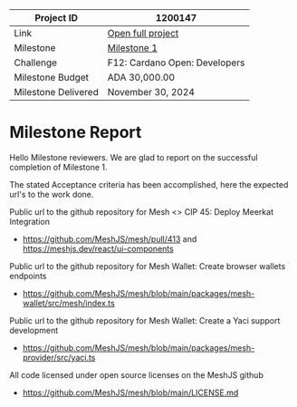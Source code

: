 |Project ID|1200147|
|-----------|-------------|
|Link|[Open full project](https://projectcatalyst.io/funds/12/f12-cardano-open-developers/mesh-new-features-to-improve-developer-experience-and-cardano-adoption)|
|Milestone|[Milestone 1](https://milestones.projectcatalyst.io/projects/1200147/milestones/1)
|Challenge|F12: Cardano Open: Developers|
|Milestone Budget|ADA 30,000.00|
|Milestone Delivered|November 30, 2024|

# Milestone Report

	
Hello Milestone reviewers.
We are glad to report on the successful completion of Milestone 1.

The stated Acceptance criteria has been accomplished, here the expected url's to the work done.

Public url to the github repository for Mesh <> CIP 45: Deploy Meerkat Integration
- https://github.com/MeshJS/mesh/pull/413 and https://meshjs.dev/react/ui-components

Public url to the github repository for Mesh Wallet: Create browser wallets endpoints
- https://github.com/MeshJS/mesh/blob/main/packages/mesh-wallet/src/mesh/index.ts 

Public url to the github repository for Mesh Wallet: Create a Yaci support development
- https://github.com/MeshJS/mesh/blob/main/packages/mesh-provider/src/yaci.ts 

All code licensed under open source licenses on the MeshJS github
- https://github.com/MeshJS/mesh/blob/main/LICENSE.md 
